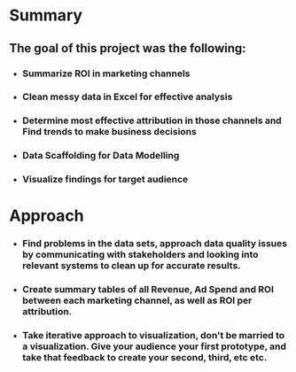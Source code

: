 # Summary

## The goal of this project was the following:
* ### Summarize ROI in marketing channels
* ### Clean messy data in Excel for effective analysis
* ### Determine most effective attribution in those channels and Find trends to make business decisions
* ### Data Scaffolding for Data Modelling
* ### Visualize findings for target audience

# Approach 
* ### Find problems in the data sets, approach data quality issues by communicating with stakeholders and looking into relevant systems to clean up for accurate results.

* ### Create summary tables of all Revenue, Ad Spend and ROI between each marketing channel, as well as ROI per attribution.

* ### Take iterative approach to visualization, don't be married to a visualization. Give your audience your first prototype, and take that feedback to create your second, third, etc etc.
